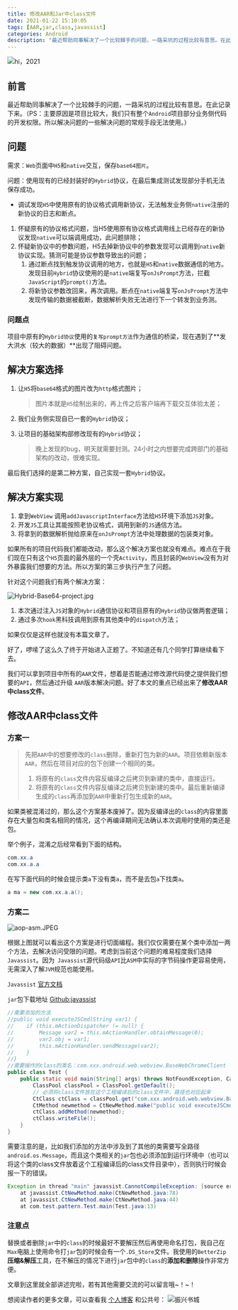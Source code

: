 ```yaml
---
title: 修改AAR和Jar中class文件
date: 2021-01-22 15:10:05
tags: [AAR,jar,class,javassist]
categories: Android
description: "最近帮助同事解决了一个比较棘手的问题，一路采坑的过程比较有意思。在此记录下来。（PS：主要原因是项目比较大，我们只有整个Android项目部分业务侧代码的开发权限。所以解决问题的一些解决问题的常规手段无法使用。） "
---
```


![hi，2021](https://img-blog.csdnimg.cn/img_convert/cb84db57e4f6bbcf2c70c0bf9740d8ed.png#pic_center)


## 前言
最近帮助同事解决了一个比较棘手的问题，一路采坑的过程比较有意思。在此记录下来。（PS：主要原因是项目比较大，我们只有整个`Android`项目部分业务侧代码的开发权限。所以解决问题的一些解决问题的常规手段无法使用。）

## 问题

需求：`Web`页面中`H5`和`native`交互，保存`base64图片`。

问题：使用现有的已经封装好的`Hybrid`协议，在最后集成测试发现部分手机无法保存成功。

- 调试发现`H5`中使用原有的协议格式调用新协议，无法触发业务侧`native`注册的新协议的日志和断点。

1. 怀疑原有的协议格式问题，当H5使用原有协议格式调用线上已经存在的新协议发现`native`可以端调用成功，此问题排除；
2. 怀疑新协议中的参数问题，H5去掉新协议中的参数发现可以调用到`native`新协议实现。猜测可能是协议参数导致出的问题；
    1. 通过断点找到触发协议调用的地方，也就是`H5`和`native`数据通信的地方。发现目前`Hybrid`协议使用的是`native`端复写`onJsPrompt`方法，拦截`JavaScript`的`prompt()`方法。
    2. 将新协议参数改回来，再次调用。断点在`native`端复写`onJsPrompt`方法中发现传输的数据被截断，数据解析失败无法进行下一个转发到业务测。

### 问题点

项目中原有的`Hybrid协议`使用的`复写prompt方法`作为通信的桥梁，现在遇到了**发大洪水（较大的数据）**出现了阻碍问题。

## 解决方案选择

1. 让`H5`将`base64`格式的图片改为`http`格式图片；
  
   > 图片本就是`H5`绘制出来的，再上传之后客户端再下载交互体验太差；
2. 我们业务侧实现自已一套的`Hybrid`协议；
3. 让项目的基础架构部修改现有的`Hybrid`协议；

   > 晚上发现的bug，明天就需要封测。24小时之内想要完成跨部门的基础架构的改动，很难实现。

最后我们选择的是第二种方案，自己实现一套`Hybrid`协议。

## 解决方案实现

1. 拿到`WebView` 调用`addJavascriptInterface`方法给`H5`环境下添加`JS`对象。
2. 开发`JS`工具让其能按照老协议格式，调用到新的`JS`通信方法。
3. 将拿到的数据解析抛给原来在`onJsPrompt`方法中处理数据的包装类对象。

如果所有的项目代码我们都能改动，那么这个解决方案也就没有难点。难点在于我们现在只有这个`H5`页面的最外层的一个壳`Activity`，而且封装的`WebView`没有为对外暴露我们想要的方法。所以方案的第三步执行产生了问题。

针对这个问题我们有两个解决方案：

![Hybrid-Base64-project.jpg](https://img-blog.csdnimg.cn/img_convert/60faeadb5a7c3cbbe60255c0198cc86d.png#pic_center)


1. 本次通过注入`JS`对象的`Hybrid`通信协议和项目原有的`Hybrid`协议做两套逻辑；
2. 通过多次`hook`黑科技调用到原有其他类中的`dispatch`方法；

如果仅仅是这样也就没有本篇文章了。

好了，啰嗦了这么久了终于开始进入正题了。不知道还有几个同学打算继续看下去。

我们可以拿到项目中所有的`AAR`文件，想着是否能通过修改源代码使之提供我们想要的`API`，然后通过升级 `AAR`版本解决问题。好了本文的重点已经出来了**修改AAR中class文件**。



## 修改AAR中class文件

### 方案一

> 先把`AAR`中的想要修改的`class`删除，重新打包为新的`AAR`。项目依赖新版本`AAR`，然后在项目对应的包下创建一个相同的类。
> 1. 将原有的`class`文件内容反编译之后拷贝到新建的类中，直接运行。
> 2. 将原有的`class`文件内容反编译之后拷贝到新建的类中。最后重新编译生成的`class`再添加到`AAR`中重新打包生成新的`AAR`。

如果类被混淆过的，那么这个方案基本废掉了。因为反编译出的`class`的内容里面存在大量包和类名相同的情况，这个再编译期间无法确认本次调用时使用的类还是包。

举个例子，混淆之后经常看到下面的结构。

```java
com.xx.a
com.xx.a.a
```

在写下面代码的时候会提示类`a`下没有类`a`，而不是去包`a`下找类`a`。

```java
a ma = new com.xx.a.a();
```

### 方案二

![aop-asm.JPEG](https://img-blog.csdnimg.cn/img_convert/8c9a841fee6b7bb598bdac9ec03a5377.png#pic_center)


根据上图就可以看出这个方案是进行切面编程。我们仅仅需要在某个类中添加一两个方法，去解决访问受限的问题。考虑到当前这个问题的难易程度我们选择`Javassist`。因为` Javassist`源代码级`API`比`ASM`中实际的字节码操作更容易使用，无需深入了解`JVM`规范也能使用。

`Javassist` [官方文档](http://www.javassist.org/html/)

`jar`包下载地址 [Github:javassist](https://github.com/jboss-javassist/javassist)

```java
//需要添加的方法
//public void executeJSCmd(String var1) {
//    if (this.mActionDispatcher != null) {
//        Message var2 = this.mActionHandler.obtainMessage(0);
//        var2.obj = var1;
//        this.mActionHandler.sendMessage(var2);
//    }
//}
//需要操作的class的类名：com.xxx.android.web.webview.BaseWebChromeClient
public class Test {
    public static void main(String[] args) throws NotFoundException, CannotCompileException, IOException {
        ClassPool classPool = ClassPool.getDefault();
        // 必须将class文件放在这个工程编译后的class文件中，路径也对应起来
        CtClass ctClass = classPool.get("com.xxx.android.web.webview.BaseWebChromeClient");
        CtMethod newmethod = CtNewMethod.make("public void executeJSCmd(String message) { if (this.mActionDispatcher != null) { android.os.Message msg = this.mActionHandler.obtainMessage(0); msg.obj = message; this.mActionHandler.sendMessage(msg); } }",ctClass);
        ctClass.addMethod(newmethod);
        ctClass.writeFile();
    }
}
```

需要注意的是，比如我们添加的方法中涉及到了其他的类需要写全路径`android.os.Message`，而且这个类相关的`jar`包也必须添加到运行环境中（也可以将这个类的class文件放着这个工程编译后的class文件目录中），否则执行时候会报一下的错误。

```java
Exception in thread "main" javassist.CannotCompileException: [source error] no such class: android.os.Message
	at javassist.CtNewMethod.make(CtNewMethod.java:78)
	at javassist.CtNewMethod.make(CtNewMethod.java:44)
	at com.test.pattern.Test.main(Test.java:13)
```

### 注意点

替换或者删除`jar`中的`class`的时候最好不要解压然后再使用命名打包，我自己在`Max`电脑上使用命令打`jar`包的时候会有一个`.DS_Store`文件。我使用的`BetterZip`**压缩&解压**工具，在不解压的情况下进行`jar`包中的`class`的**添加和删除**操作非常方便。

文章到这里就全部讲述完啦，若有其他需要交流的可以留言哦~！~！

想阅读作者的更多文章，可以查看我 [个人博客](http://dandanlove.com/) 和公共号：
![振兴书城](https://imgconvert.csdnimg.cn/aHR0cDovL3VwbG9hZC1pbWFnZXMuamlhbnNodS5pby91cGxvYWRfaW1hZ2VzLzEzMTk4NzktNjEyYzRjNjZkNDBjZTg1NS5qcGc?x-oss-process=image/format,png#pic_center)